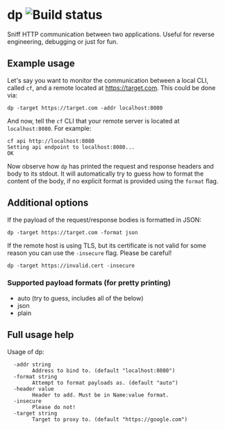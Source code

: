 # dp ![Build status](https://travis-ci.org/Bo0mer/dp.svg?branch=master)


Sniff HTTP communication between two applications. Useful for reverse engineering, debugging or just for fun.

## Example usage

Let's say you want to monitor the communication between a local CLI, called `cf`, and a remote located at https://target.com. This could be done via:
```
dp -target https://target.com -addr localhost:8080
```

And now, tell the `cf` CLI that your remote server is located at `localhost:8080`. For example:

```
cf api http://localhost:8080
Setting api endpoint to localhost:8080...
OK
```

Now observe how `dp` has printed the request and response headers and body to its stdout.
It will automatically try to guess how to format the content of the body, if
no explicit format is provided using the `format` flag.

## Additional options
If the payload of the request/response bodies is formatted in JSON:
```
dp -target https://target.com -format json
```

If the remote host is using TLS, but its certificate is not valid for some reason you can use the `-insecure` flag.
Please be careful!
```
dp -target https://invalid.cert -insecure
```

### Supported payload formats (for pretty printing)
* auto (try to guess, includes all of the below)
* json
* plain

## Full usage help
Usage of dp:
```
  -addr string
    	Address to bind to. (default "localhost:8080")
  -format string
    	Attempt to format payloads as. (default "auto")
  -header value
    	Header to add. Must be in Name:value format.
  -insecure
    	Please do not!
  -target string
    	Target to proxy to. (default "https://google.com")
```
